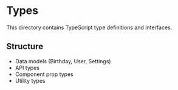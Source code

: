 # Types

This directory contains TypeScript type definitions and interfaces.

## Structure
- Data models (Birthday, User, Settings)
- API types
- Component prop types
- Utility types
